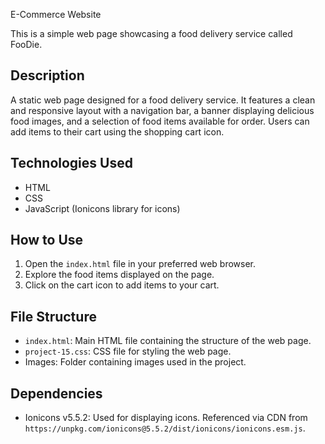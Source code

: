 E-Commerce Website

This is a simple web page showcasing a food delivery service called FooDie.

## Description

A static web page designed for a food delivery service. It features a clean and responsive layout with a navigation bar, a banner displaying delicious food images, and a selection of food items available for order. Users can add items to their cart using the shopping cart icon.

## Technologies Used

- HTML
- CSS
- JavaScript (Ionicons library for icons)

## How to Use

1. Open the `index.html` file in your preferred web browser.
2. Explore the food items displayed on the page.
3. Click on the cart icon to add items to your cart.

## File Structure

- `index.html`: Main HTML file containing the structure of the web page.
- `project-15.css`: CSS file for styling the web page.
- Images: Folder containing images used in the project.

## Dependencies

- Ionicons v5.5.2: Used for displaying icons. Referenced via CDN from `https://unpkg.com/ionicons@5.5.2/dist/ionicons/ionicons.esm.js`.

